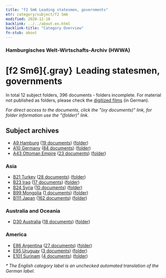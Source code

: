 ```yaml
---
title: "f2 Sm6 Leading statesmen, governments"
etr: category/subject/f2 Sm6
modified: 2020-12-18
backlink: ../../about.en.html
backlink-title: "Category Overview"
fn-stub: about
---
```


### Hamburgisches Welt-Wirtschafts-Archiv (HWWA)
# [f2 Sm6]{.gray}&#8201; Leading statesmen, governments&#160; 





In total 12 subject folders, 396 documents - folders incomplete.
For material not published as folders, please check the [digitized films](/film/h1_sh) (in German).

_For direct access to the documents, click the "(xy documents)" link, for folder information use the "(folder)" link._

## Subject archives


- [A9 Hamburg](../../../geo/about.en.html#A9) (<a href="https://dfg-viewer.de/show/?tx_dlf[id]=https://pm20.zbw.eu/mets/sh/1409xx/140905/1442xx/144292/public.mets.en.xml" target="_blank">19 documents</a>) ([folder](http://purl.org/pressemappe20/folder/sh/140905,144292))
- [A10 Germany](../../../geo/about.en.html#A10) (<a href="https://dfg-viewer.de/show/?tx_dlf[id]=https://pm20.zbw.eu/mets/sh/1261xx/126128/1442xx/144292/public.mets.en.xml" target="_blank">84 documents</a>) ([folder](http://purl.org/pressemappe20/folder/sh/126128,144292))
- [A43 Ottoman Empire](../../../geo/about.en.html#A43) (<a href="https://dfg-viewer.de/show/?tx_dlf[id]=https://pm20.zbw.eu/mets/sh/1410xx/141034/1442xx/144292/public.mets.en.xml" target="_blank">23 documents</a>) ([folder](http://purl.org/pressemappe20/folder/sh/141034,144292))

### Asia

- [B21 Turkey](../../../geo/about.en.html#B21) (<a href="https://dfg-viewer.de/show/?tx_dlf[id]=https://pm20.zbw.eu/mets/sh/1411xx/141111/1442xx/144292/public.mets.en.xml" target="_blank">28 documents</a>) ([folder](http://purl.org/pressemappe20/folder/sh/141111,144292))
- [B23 Iraq](../../../geo/about.en.html#B23) (<a href="https://dfg-viewer.de/show/?tx_dlf[id]=https://pm20.zbw.eu/mets/sh/1411xx/141113/1442xx/144292/public.mets.en.xml" target="_blank">17 documents</a>) ([folder](http://purl.org/pressemappe20/folder/sh/141113,144292))
- [B24 Syria](../../../geo/about.en.html#B24) (<a href="https://dfg-viewer.de/show/?tx_dlf[id]=https://pm20.zbw.eu/mets/sh/1411xx/141114/1442xx/144292/public.mets.en.xml" target="_blank">10 documents</a>) ([folder](http://purl.org/pressemappe20/folder/sh/141114,144292))
- [B99 Mongolia](../../../geo/about.en.html#B99) (<a href="https://dfg-viewer.de/show/?tx_dlf[id]=https://pm20.zbw.eu/mets/sh/1412xx/141261/1442xx/144292/public.mets.en.xml" target="_blank">1 documents</a>) ([folder](http://purl.org/pressemappe20/folder/sh/141261,144292))
- [B111 Japan](../../../geo/about.en.html#B111) (<a href="https://dfg-viewer.de/show/?tx_dlf[id]=https://pm20.zbw.eu/mets/sh/1412xx/141272/1442xx/144292/public.mets.en.xml" target="_blank">162 documents</a>) ([folder](http://purl.org/pressemappe20/folder/sh/141272,144292))

### Australia and Oceania

- [D30 Australia](../../../geo/about.en.html#D30) (<a href="https://dfg-viewer.de/show/?tx_dlf[id]=https://pm20.zbw.eu/mets/sh/1416xx/141621/1442xx/144292/public.mets.en.xml" target="_blank">18 documents</a>) ([folder](http://purl.org/pressemappe20/folder/sh/141621,144292))

### America

- [E86 Argentina](../../../geo/about.en.html#E86) (<a href="https://dfg-viewer.de/show/?tx_dlf[id]=https://pm20.zbw.eu/mets/sh/1416xx/141692/1442xx/144292/public.mets.en.xml" target="_blank">27 documents</a>) ([folder](http://purl.org/pressemappe20/folder/sh/141692,144292))
- [E95 Uruguay](../../../geo/about.en.html#E95) (<a href="https://dfg-viewer.de/show/?tx_dlf[id]=https://pm20.zbw.eu/mets/sh/1416xx/141695/1442xx/144292/public.mets.en.xml" target="_blank">3 documents</a>) ([folder](http://purl.org/pressemappe20/folder/sh/141695,144292))
- [E101 Surinam](../../../geo/about.en.html#E101) (<a href="https://dfg-viewer.de/show/?tx_dlf[id]=https://pm20.zbw.eu/mets/sh/1416xx/141699/1442xx/144292/public.mets.en.xml" target="_blank">4 documents</a>) ([folder](http://purl.org/pressemappe20/folder/sh/141699,144292))


_* The English category label is an unchecked automated translation of the German label._

